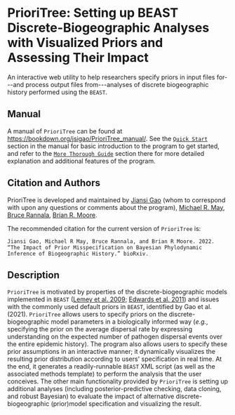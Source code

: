 # PrioriTree: Setting up BEAST Discrete-Biogeographic Analyses with Visualized Priors and Assessing Their Impact
An interactive web utility to help researchers specify priors in input files for---and process output files from---analyses of discrete biogeographic history performed using the `BEAST`.

## Manual
A manual of `PrioriTree` can be found at https://bookdown.org/jsigao/PrioriTree_manual/.
See the [`Quick Start`](https://bookdown.org/jsigao/PrioriTree_manual/quick-start.html) section in the manual for basic introduction to the program to get started, and refer to the [`More Thorough Guide`](https://bookdown.org/jsigao/PrioriTree_manual/thorough-guide.html) section there for more detailed explanation and additional features of the program.

## Citation and Authors
PrioriTree is developed and maintained by [Jiansi Gao](mailto:jsigao@ucdavis.edu) (whom to correspond with upon any questions or comments about the program), [Michael R. May](https://rothfelslab.berkeley.edu/home/mike-may/), [Bruce Rannala](http://www.rannala.org/), [Brian R. Moore](http://phylolab.org/).

The recommended citation for the current version of `PrioriTree` is:
```
Jiansi Gao, Michael R May, Bruce Rannala, and Brian R Moore. 2022. “The Impact of Prior Misspecification on Bayesian Phylodynamic Inference of Biogeographic History.” bioRxiv.
```

## Description
`PrioriTree` is motivated by properties of the discrete-biogeographic models implemented in `BEAST` ([Lemey et al. 2009](https://journals.plos.org/ploscompbiol/article?id=10.1371/journal.pcbi.1000520); [Edwards et al. 2011](https://www.sciencedirect.com/science/article/pii/S0960982211006452)) and issues with the commonly used default priors in `BEAST`, identified by Gao et al. (2021).
`PrioriTree` allows users to specify priors on the discrete-biogeographic model parameters in a biologically informed way (*e.g.*, specifying the prior on the average dispersal rate by expressing understanding on the expected number of pathogen dispersal events over the entire epidemic history).
The program also allows users to specify these prior assumptions in an interactive manner; it dynamically visualizes the resulting prior distribution according to users' specification in real time.
At the end, it generates a readily-runnable `BEAST` XML script (as well as the associated methods template) to perform the analysis that the user conceives.
The other main functionality provided by `PrioriTree` is setting up additional analyses (including posterior-predictive checking, data cloning, and robust Bayesian) to evaluate the impact of alternative discrete-biogeographic (prior)model specification and visualizing the result.
